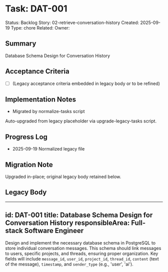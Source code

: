 # Task: DAT-001
Status: Backlog
Story: 02-retrieve-conversation-history
Created: 2025-09-19
Type: chore
Related:
Owner:

## Summary
Database Schema Design for Conversation History

## Acceptance Criteria
- [ ] (Legacy acceptance criteria embedded in legacy body or to be refined)

## Implementation Notes
- Migrated by normalize-tasks script

Auto-upgraded from legacy placeholder via upgrade-legacy-tasks script.

## Progress Log
- 2025-09-19 Normalized legacy file

## Migration Note
Upgraded in-place; original legacy body retained below.

## Legacy Body
---
id: DAT-001
title: Database Schema Design for Conversation History
responsibleArea: Full-stack Software Engineer
---
Design and implement the necessary database schema in PostgreSQL to store individual conversation messages. This schema should link messages to users, specific projects, and threads, ensuring proper organization. Key fields will include `message_id`, `user_id`, `project_id`, `thread_id`, `content` (text of the message), `timestamp`, and `sender_type` (e.g., 'user', 'ai').